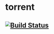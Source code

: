 # torrent 
 [![Build Status](https://travis-ci.com/roz3x/torrent.svg?branch=master)](https://travis-ci.com/roz3x/torrent)
 --------------------
